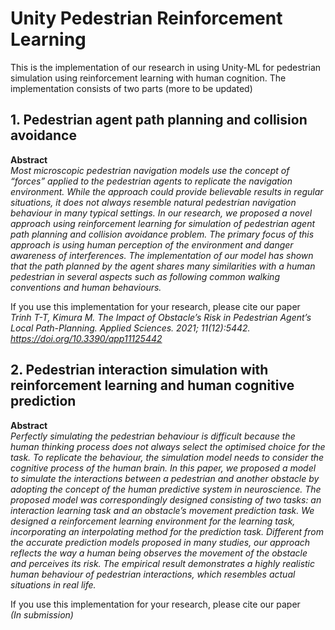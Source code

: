 # Unity Pedestrian Reinforcement Learning

This is the implementation of our research in using Unity-ML for pedestrian simulation using reinforcement learning with human cognition. The implementation consists of two parts (more to be updated)

## 1. Pedestrian agent path planning and collision avoidance  

**Abstract**  
_Most microscopic pedestrian navigation models use the concept of “forces” applied to the pedestrian agents to replicate the navigation environment. While the approach could provide believable results in regular situations, it does not always resemble natural pedestrian navigation behaviour in many typical settings.  In our research, we proposed a novel approach using reinforcement learning for simulation of pedestrian agent path planning and collision avoidance problem. The primary focus of this approach is using human perception of the environment and danger awareness of interferences. The implementation of our model has shown that the path planned by the agent shares many similarities with a human pedestrian in several aspects such as following common walking conventions and human behaviours._

If you use this implementation for your research, please cite our paper  
_Trinh T-T, Kimura M. The Impact of Obstacle’s Risk in Pedestrian Agent’s Local Path-Planning. Applied Sciences. 2021; 11(12):5442. https://doi.org/10.3390/app11125442_

## 2. Pedestrian interaction simulation with reinforcement learning and human cognitive prediction

**Abstract**  
_Perfectly simulating the pedestrian behaviour is difficult because the human thinking process does not always select the optimised choice for the task. To replicate the behaviour, the simulation model needs to consider the cognitive process of the human brain. In this paper, we proposed a model to simulate the interactions between a pedestrian and another obstacle by adopting the concept of the human predictive system in neuroscience. The proposed model was correspondingly designed consisting of two tasks: an interaction learning task and an obstacle’s movement prediction task. We designed a reinforcement learning environment for the learning task, incorporating an interpolating method for the prediction task. Different from the accurate prediction models proposed in many studies, our approach reflects the way a human being observes the movement of the obstacle and perceives its risk. The empirical result demonstrates a highly realistic human behaviour of pedestrian interactions, which resembles actual situations in real life._

If you use this implementation for your research, please cite our paper  
_(In submission)_
